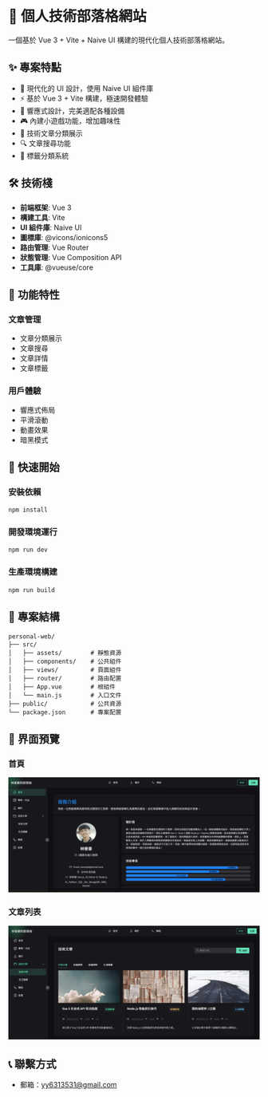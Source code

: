 # 🚀 個人技術部落格網站

一個基於 Vue 3 + Vite + Naive UI 構建的現代化個人技術部落格網站。

## ✨ 專案特點

- 🎨 現代化的 UI 設計，使用 Naive UI 組件庫
- ⚡ 基於 Vue 3 + Vite 構建，極速開發體驗
- 📱 響應式設計，完美適配各種設備
- 🎮 內建小遊戲功能，增加趣味性
- 📝 技術文章分類展示
- 🔍 文章搜尋功能
- 🎯 標籤分類系統

## 🛠️ 技術棧

- **前端框架**: Vue 3
- **構建工具**: Vite
- **UI 組件庫**: Naive UI
- **圖標庫**: @vicons/ionicons5
- **路由管理**: Vue Router
- **狀態管理**: Vue Composition API
- **工具庫**: @vueuse/core

## 🚀 功能特性

### 文章管理

- 文章分類展示
- 文章搜尋
- 文章詳情
- 文章標籤

### 用戶體驗

- 響應式佈局
- 平滑滾動
- 動畫效果
- 暗黑模式

## 🚀 快速開始

### 安裝依賴

```bash
npm install
```

### 開發環境運行

```bash
npm run dev
```

### 生產環境構建

```bash
npm run build
```

## 📁 專案結構

```
personal-web/
├── src/
│   ├── assets/        # 靜態資源
│   ├── components/    # 公共組件
│   ├── views/         # 頁面組件
│   ├── router/        # 路由配置
│   ├── App.vue        # 根組件
│   └── main.js        # 入口文件
├── public/            # 公共資源
└── package.json       # 專案配置
```

## 🎨 界面預覽

### 首頁

![首頁預覽](public/home.png)

### 文章列表

![文章列表預覽](public/articles.png)

## 📞 聯繫方式

- 郵箱：yy6313531@gmail.com
